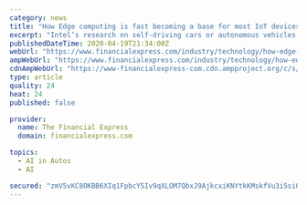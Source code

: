 ```yaml
---
category: news
title: "How Edge computing is fast becoming a base for most IoT devices"
excerpt: "Intel’s research on self-driving cars or autonomous vehicles highlighted that a car would generate ... So, as users send more data to the cloud, companies are trying to put more computing power in devices. Artificial intelligence on edge is gaining momentum. While the concept is not new, given the focus on privacy and security, it may become ..."
publishedDateTime: 2020-04-19T21:34:00Z
webUrl: "https://www.financialexpress.com/industry/technology/how-edge-computing-is-fast-becoming-a-base-for-most-iot-devices/1933443/"
ampWebUrl: "https://www.financialexpress.com/industry/technology/how-edge-computing-is-fast-becoming-a-base-for-most-iot-devices/1933443/lite/"
cdnAmpWebUrl: "https://www-financialexpress-com.cdn.ampproject.org/c/s/www.financialexpress.com/industry/technology/how-edge-computing-is-fast-becoming-a-base-for-most-iot-devices/1933443/lite/"
type: article
quality: 24
heat: 24
published: false

provider:
  name: The Financial Express
  domain: financialexpress.com

topics:
  - AI in Autos
  - AI

secured: "zmV5vKC8OKBB6XIq1FpbcY5Iv9qXLOM7QbxJ9AjkcxiKNYtkKMskfVu3i5siQeTrWhNf2X0+9Kb1W30JcEjE7ycO19Pb2NQjnvmO4+m7EUuxF5VhjNuQYkAJ7CyLNAjMTBwa7cWoapABDzEFACiDu9hAnkskqjB4gbZ8ePl8yu+RWTmzwdwCY3fBch07oIhEMc+xovqeAvutCzB5iqa7uhYeKJuahSll9+naWikfG3LsS13ecQjUdQ7jKMWhFLlMbpZP+Dp//Y2E2uGSwoVmuMbVYPSzyXBiSE5xKna7wxE3/s9EdIoLGD9v+F2OvFhxPajP2twfzF+zX9c+mwxEnsh/lODdPtH6Uz653O1TZURFH0RaiawIuEX0g4Qe2XzPHM/u3GC7cwg2uMY/xnCCiWZ9993gsIGSNiueEq8PUtfyW2IcaMdoXb5iS7LmfwHM/Jo9Y1R4Szh69Zt/D38AVMHfzRxulBZOeYnkp2hyLAg=;x0/4AnvFhGrpNebfdDYjYg=="
---
```


